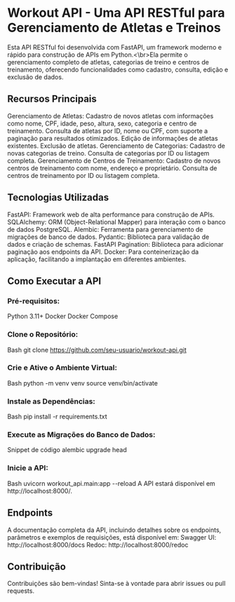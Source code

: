 # Workout API - Uma API RESTful para Gerenciamento de Atletas e Treinos
Esta API RESTful foi desenvolvida com FastAPI, um framework moderno e rápido para construção de APIs em Python.<\br>Ela permite o gerenciamento completo de atletas, categorias de treino e centros de treinamento, oferecendo funcionalidades como cadastro, consulta, edição e exclusão de dados.

## Recursos Principais
Gerenciamento de Atletas:
Cadastro de novos atletas com informações como nome, CPF, idade, peso, altura, sexo, categoria e centro de treinamento.
Consulta de atletas por ID, nome ou CPF, com suporte a paginação para resultados otimizados.
Edição de informações de atletas existentes.
Exclusão de atletas.
Gerenciamento de Categorias:
Cadastro de novas categorias de treino.
Consulta de categorias por ID ou listagem completa.
Gerenciamento de Centros de Treinamento:
Cadastro de novos centros de treinamento com nome, endereço e proprietário.
Consulta de centros de treinamento por ID ou listagem completa.

## Tecnologias Utilizadas
FastAPI: Framework web de alta performance para construção de APIs.
SQLAlchemy: ORM (Object-Relational Mapper) para interação com o banco de dados PostgreSQL.
Alembic: Ferramenta para gerenciamento de migrações de banco de dados.
Pydantic: Biblioteca para validação de dados e criação de schemas.
FastAPI Pagination: Biblioteca para adicionar paginação aos endpoints da API.
Docker: Para conteinerização da aplicação, facilitando a implantação em diferentes ambientes.

## Como Executar a API
### Pré-requisitos:
Python 3.11+
Docker
Docker Compose

### Clone o Repositório:
Bash
git clone https://github.com/seu-usuario/workout-api.git

### Crie e Ative o Ambiente Virtual:
Bash
python -m venv venv
source venv/bin/activate

### Instale as Dependências:
Bash
pip install -r requirements.txt

### Execute as Migrações do Banco de Dados:
Snippet de código
alembic upgrade head

### Inicie a API:
Bash
uvicorn workout_api.main:app --reload
A API estará disponível em http://localhost:8000/.

## Endpoints
A documentação completa da API, incluindo detalhes sobre os endpoints, parâmetros e exemplos de requisições, está disponível em:
Swagger UI: http://localhost:8000/docs
Redoc: http://localhost:8000/redoc

## Contribuição
Contribuições são bem-vindas! Sinta-se à vontade para abrir issues ou pull requests.
